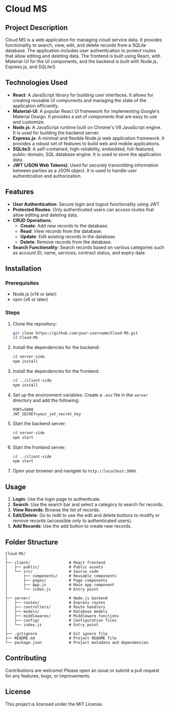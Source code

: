 
# Cloud MS

## Project Description
Cloud MS is a web application for managing cloud service data. It provides functionality to search, view, edit, and delete records from a SQLite database. The application includes user authentication to protect routes that allow editing and deleting data. The frontend is built using React, with Material-UI for the UI components, and the backend is built with Node.js, Express.js, and SQLite3.

## Technologies Used
- **React**: A JavaScript library for building user interfaces. It allows for creating reusable UI components and managing the state of the application efficiently.
- **Material-UI**: A popular React UI framework for implementing Google's Material Design. It provides a set of components that are easy to use and customize.
- **Node.js**: A JavaScript runtime built on Chrome's V8 JavaScript engine. It is used for building the backend server.
- **Express.js**: A minimal and flexible Node.js web application framework. It provides a robust set of features to build web and mobile applications.
- **SQLite3**: A self-contained, high-reliability, embedded, full-featured, public-domain, SQL database engine. It is used to store the application data.
- **JWT (JSON Web Tokens)**: Used for securely transmitting information between parties as a JSON object. It is used to handle user authentication and authorization.

## Features
- **User Authentication**: Secure login and logout functionality using JWT.
- **Protected Routes**: Only authenticated users can access routes that allow editing and deleting data.
- **CRUD Operations**:
  - **Create**: Add new records to the database.
  - **Read**: View records from the database.
  - **Update**: Edit existing records in the database.
  - **Delete**: Remove records from the database.
- **Search Functionality**: Search records based on various categories such as account ID, name, services, contract status, and expiry date.

## Installation

### Prerequisites
- Node.js (v14 or later)
- npm (v6 or later)

### Steps
1. Clone the repository:
   ```sh
   git clone https://github.com/your-username/Cloud-MS.git
   cd Cloud-MS
   ```

2. Install the dependencies for the backend:
   ```sh
   cd server-side
   npm install
   ```

3. Install the dependencies for the frontend:
   ```sh
   cd ../client-side
   npm install
   ```

4. Set up the environment variables:
   Create a `.env` file in the `server` directory and add the following:
   ```plaintext
   PORT=5000
   JWT_SECRET=your_jwt_secret_key
   ```

5. Start the backend server:
   ```sh
   cd server-side
   npm start
   ```

6. Start the frontend server:
   ```sh
   cd ../client-side
   npm start
   ```

7. Open your browser and navigate to `http://localhost:3000`.

## Usage
1. **Login**: Use the login page to authenticate.
2. **Search**: Use the search bar and select a category to search for records.
3. **View Records**: Browse the list of records.
4. **Edit/Delete**: Go to /edit to use the edit and delete buttons to modify or remove records (accessible only to authenticated users).
5. **Add Records**: Use the add button to create new records.

## Folder Structure
```
Cloud-MS/
│
├── client/                 # React frontend
│   ├── public/             # Public assets
│   └── src/                # Source code
│       ├── components/     # Reusable components
│       ├── pages/          # Page components
│       ├── App.js          # Main app component
│       └── index.js        # Entry point
│
├── server/                 # Node.js backend
│   ├── routes/             # Express routes
│   ├── controllers/        # Route handlers
│   ├── models/             # Database models
│   ├── middlewares/        # Middleware functions
│   ├── config/             # Configuration files
│   └── index.js            # Entry point
│
├── .gitignore              # Git ignore file
├── README.md               # Project README file
└── package.json            # Project metadata and dependencies
```

## Contributing
Contributions are welcome! Please open an issue or submit a pull request for any features, bugs, or improvements.

## License
This project is licensed under the MIT License.

